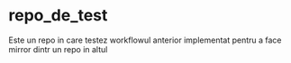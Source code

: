 # repo_de_test
Este un repo in care testez workflowul anterior implementat pentru a face mirror dintr un repo in altul
